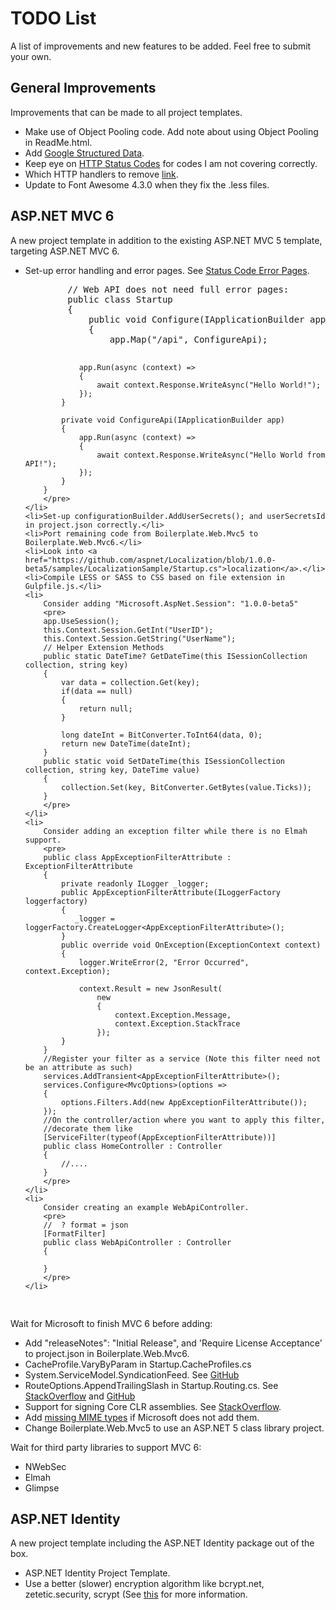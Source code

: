 <h1>TODO List</h1>
<p>A list of improvements and new features to be added. Feel free to submit your own.</p>

<h2>General Improvements</h2>
<p>Improvements that can be made to all project templates.</p>
<ul>
    <li>Make use of Object Pooling code. Add note about using Object Pooling in ReadMe.html.</li>
    <li>Add <a href="https://developers.google.com/structured-data/">Google Structured Data</a>.</li>
    <li>Keep eye on <a href="http://stackoverflow.com/questions/27860618/which-http-status-codes-to-cover-for-mvc-error-handling/29282406#29282406">HTTP Status Codes</a> for codes I am not covering correctly.</li>
    <li>Which HTTP handlers to remove <a href="http://stackoverflow.com/questions/28856991/removing-unused-http-handlers-for-better-performance-security">link</a>.</li>
    <li>Update to Font Awesome 4.3.0 when they fix the .less files.</li>
</ul>

<h2>ASP.NET MVC 6</h2>
<p>A new project template in addition to the existing ASP.NET MVC 5 template, targeting ASP.NET MVC 6.</p>
<ul>
    <li>
        Set-up error handling and error pages. See <a href="https://github.com/aspnet/Diagnostics/blob/dev/samples/StatusCodePagesSample/Startup.cs">Status Code Error Pages</a>.
        <pre>
        // Web API does not need full error pages:
        public class Startup
        {
	        public void Configure(IApplicationBuilder app)
	        {
		        app.Map("/api", ConfigureApi);

		        app.Run(async (context) =>
		        {
			        await context.Response.WriteAsync("Hello World!");
		        });
	        }

	        private void ConfigureApi(IApplicationBuilder app)
	        {
		        app.Run(async (context) =>
		        {
			        await context.Response.WriteAsync("Hello World from API!");
		        });
	        }
        }
        </pre>
    </li>
    <li>Set-up configurationBuilder.AddUserSecrets(); and userSecretsId in project.json correctly.</li>
    <li>Port remaining code from Boilerplate.Web.Mvc5 to Boilerplate.Web.Mvc6.</li>
    <li>Look into <a href="https://github.com/aspnet/Localization/blob/1.0.0-beta5/samples/LocalizationSample/Startup.cs">localization</a>.</li>
    <li>Compile LESS or SASS to CSS based on file extension in Gulpfile.js.</li>
    <li>
        Consider adding "Microsoft.AspNet.Session": "1.0.0-beta5"
        <pre>
        app.UseSession();
        this.Context.Session.GetInt("UserID");
        this.Context.Session.GetString("UserName");
        // Helper Extension Methods
        public static DateTime? GetDateTime(this ISessionCollection collection, string key)
        {
            var data = collection.Get(key);
            if(data == null)
            {
                return null;
            }

            long dateInt = BitConverter.ToInt64(data, 0);
            return new DateTime(dateInt);
        }
        public static void SetDateTime(this ISessionCollection collection, string key, DateTime value)
        {
            collection.Set(key, BitConverter.GetBytes(value.Ticks));
        }
        </pre>
    </li>
    <li>
        Consider adding an exception filter while there is no Elmah support.
        <pre>
        public class AppExceptionFilterAttribute : ExceptionFilterAttribute
        {
	        private readonly ILogger _logger;
            public AppExceptionFilterAttribute(ILoggerFactory loggerfactory)
            {
               _logger = loggerFactory.CreateLogger<AppExceptionFilterAttribute>();
            }
            public override void OnException(ExceptionContext context)
            {
                logger.WriteError(2, "Error Occurred", context.Exception);

                context.Result = new JsonResult(
                    new
                    {
                        context.Exception.Message,
                        context.Exception.StackTrace
                    });
            }
        }
        //Register your filter as a service (Note this filter need not be an attribute as such)
        services.AddTransient<AppExceptionFilterAttribute>();
        services.Configure<MvcOptions>(options =>
        {
            options.Filters.Add(new AppExceptionFilterAttribute());
        });
        //On the controller/action where you want to apply this filter,
        //decorate them like
        [ServiceFilter(typeof(AppExceptionFilterAttribute))]
        public class HomeController : Controller
        {
            //....
        }
        </pre>
    </li>
    <li>
        Consider creating an example WebApiController.
        <pre>
        //  ? format = json
        [FormatFilter]
        public class WebApiController : Controller
        {

        }
        </pre>
    </li>
</ul>
<p>Wait for Microsoft to finish MVC 6 before adding:</p>
<ul>
    <li>Add "releaseNotes": "Initial Release", and 'Require License Acceptance' to project.json in Boilerplate.Web.Mvc6.</li>
    <li>CacheProfile.VaryByParam in Startup.CacheProfiles.cs</li>
    <li>System.ServiceModel.SyndicationFeed. See <a href="https://github.com/dotnet/wcf/issues/76#issuecomment-111420491">GitHub</a></li>
    <li>RouteOptions.AppendTrailingSlash in Startup.Routing.cs. See <a href="http://stackoverflow.com/questions/27997814/lower-case-urls-and-trailing-slash/30799844#30799844">StackOverflow</a> and <a href="https://github.com/aspnet/Mvc/issues/2691">GitHub</a></li>
    <li>Support for signing Core CLR assemblies. See <a href="http://stackoverflow.com/questions/31001880/signing-asp-net-5-class-library-assemblies/31259763#31259763">StackOverflow</a>.</li>
    <li>Add <a href="https://github.com/aspnet/StaticFiles/issues/28">missing MIME types</a> if Microsoft does not add them.</li>
    <li>Change Boilerplate.Web.Mvc5 to use an ASP.NET 5 class library project.</li>
</ul>
<p>Wait for third party libraries to support MVC 6:</p>
<ul>
    <li>NWebSec</li>
    <li>Elmah</li>
    <li>Glimpse</li>
</ul>

<h2>ASP.NET Identity</h2>
<p>A new project template including the ASP.NET Identity package out of the box.</p>
<ul>
  <li>ASP.NET Identity Project Template.</li>
  <li>Use a better (slower) encryption algorithm like bcrypt.net, zetetic.security, scrypt (See <a href="http://blog.codinghorror.com/your-password-is-too-damn-short/">this</a> for more information.</li>
</ul>
